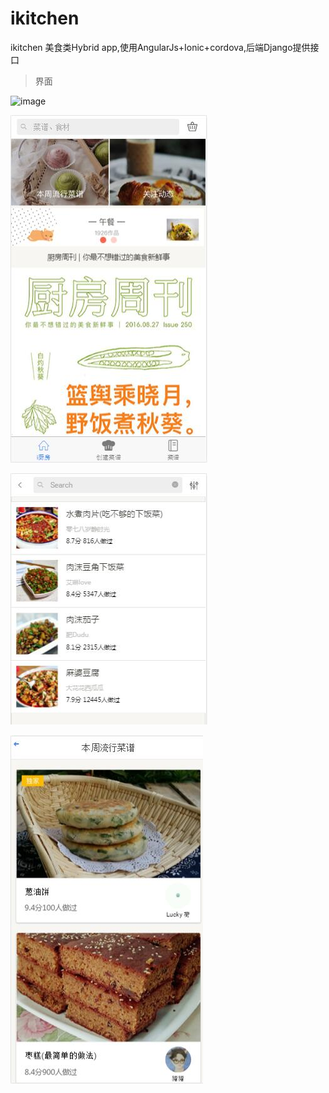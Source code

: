 # ikitchen
ikitchen 美食类Hybrid app,使用AngularJs+Ionic+cordova,后端Django提供接口
>界面


 ![image](https://github.com/zgfang1993/ikitchen/blob/master/screen.gif)

 ![image](https://github.com/zgfang1993/ikitchen/blob/master/readme/index.jpg)
 
 ![image](https://github.com/zgfang1993/ikitchen/blob/master/readme/menulist.jpg)
 
 ![image](https://github.com/zgfang1993/ikitchen/blob/master/readme/weekly.jpg)
